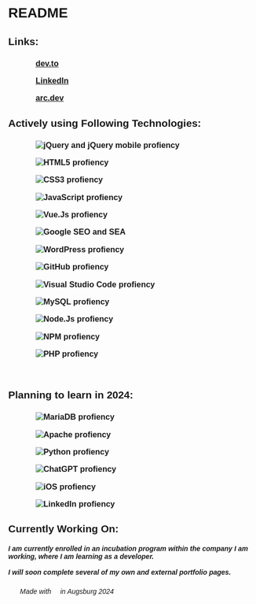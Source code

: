 <!DOCTYPE html>
<html lang="en">

<head>
    <meta charset="UTF-8">
    <meta name="viewport" content="width=device-width, initial-scale=1.0">
    <link rel="preconnect" href="https://fonts.googleapis.com">
    <link rel="preconnect" href="https://fonts.gstatic.com" crossorigin>
    <link href="https://fonts.googleapis.com/css2?family=Montserrat:wght@200;300&display=swap" rel="stylesheet">
    <link rel="stylesheet" href="orotibor/style/style.css">
</head>

<body style="font-family: 'Montserrat', sans-serif;">
    <h1>README</h1>
    <h2>Links:</h2>
    <h3>
        <ul class="content">
            <ul class="link"><a href="https://dev.to/orotibor" class="Links">dev.to</a></ul>
            <ul class="link"><a href="https://www.linkedin.com/in/orotibor/" class="Links">LinkedIn</a></ul>
            <ul class="link"><a href="https://arc.dev/@tibororosz">arc.dev</a></ul>
        </ul>
    </h3>
    <h2>Actively using Following Technologies:</h2>
    <h3>
        <ul class="prof">
            <ul class="profiency"><img
                    src="https://img.shields.io/badge/jquery-%230769AD.svg?style=for-the-badge&logo=jquery&logoColor=white"
                    alt="jQuery and jQuery mobile profiency"></ul>
            <ul class="profiency"><img
                    src="https://img.shields.io/badge/html5-%23E34F26.svg?style=for-the-badge&logo=html5&logoColor=white"
                    alt="HTML5 profiency"></ul>
            <ul class="profiency"><img
                    src="https://img.shields.io/badge/css3-%231572B6.svg?style=for-the-badge&logo=css3&logoColor=white"
                    alt="CSS3 profiency"></ul>
            <ul class="profiency"><img
                    src="https://img.shields.io/badge/javascript-%23323330.svg?style=for-the-badge&logo=javascript&logoColor=%23F7DF1E"
                    alt="JavaScript profiency"></ul>
            <ul class="profiency"><img
                    src="https://img.shields.io/badge/vuejs-%2335495e.svg?style=for-the-badge&logo=vuedotjs&logoColor=%234FC08D"
                    alt="Vue.Js profiency"></ul>
            <ul class="profiency"><img
                    src="https://img.shields.io/badge/google-4285F4?style=for-the-badge&logo=google&logoColor=white"
                    alt="Google SEO and SEA"></ul>
            <ul class="profiency"><img
                    src="https://img.shields.io/badge/WordPress-%23117AC9.svg?style=for-the-badge&logo=WordPress&logoColor=white"
                    alt="WordPress profiency"></ul>
            <ul class="profiency"><img
                    src="https://img.shields.io/badge/github-%23121011.svg?style=for-the-badge&logo=github&logoColor=white"
                    alt="GitHub profiency"></ul>
            <ul class="profiency"><img
                    src="https://img.shields.io/badge/Visual%20Studio%20Code-0078d7.svg?style=for-the-badge&logo=visual-studio-code&logoColor=white"
                    alt="Visual Studio Code profiency"></ul>
            <ul class="profiency"><img
                    src="https://img.shields.io/badge/mysql-%2300f.svg?style=for-the-badge&logo=mysql&logoColor=white"
                    alt="MySQL profiency"></ul>
            <ul class="profiency"><img
                    src="https://img.shields.io/badge/node.js-6DA55F?style=for-the-badge&logo=node.js&logoColor=white"
                    alt="Node.Js profiency"></ul>
            <ul class="profiency"><img
                    src="https://img.shields.io/badge/NPM-%23CB3837.svg?style=for-the-badge&logo=npm&logoColor=white"
                    alt="NPM profiency"></ul>
            <ul class="profiency"><img
                    src="https://img.shields.io/badge/php-%23777BB4.svg?style=for-the-badge&logo=php&logoColor=white"
                    alt="PHP profiency"></ul>
            <ul class="profiency"><img src="" alt=""></ul>
            <ul class="profiency"><img src="" alt=""></ul>
        </ul>
    </h3>
    <h2>Planning to learn in 2024:</h2>
    <h3>
        <ul class="prof">
            <ul class="profiency"><img
                    src="https://img.shields.io/badge/MariaDB-003545?style=for-the-badge&logo=mariadb&logoColor=white"
                    alt="MariaDB profiency"></ul>
            <ul class="profiency"><img
                    src="https://img.shields.io/badge/apache-%23D42029.svg?style=for-the-badge&logo=apache&logoColor=white"
                    alt="Apache profiency"></ul>
            <ul class="profiency"><img
                    src="https://img.shields.io/badge/python-3670A0?style=for-the-badge&logo=python&logoColor=ffdd54"
                    alt="Python profiency"></ul>
            <ul class="profiency"><img
                    src="https://img.shields.io/badge/chatGPT-74aa9c?style=for-the-badge&logo=openai&logoColor=white"
                    alt="ChatGPT profiency"></ul>
            <ul class="profiency"><img
                    src="https://img.shields.io/badge/iOS-000000?style=for-the-badge&logo=ios&logoColor=white"
                    alt="iOS profiency"></ul>
            <ul class="profiency"><img
                    src="https://img.shields.io/badge/linkedin-%230077B5.svg?style=for-the-badge&logo=linkedin&logoColor=white"
                    alt="LinkedIn profiency"></ul>
        </ul>
    </h3>
    <h2>Currently Working On:</h2>
    <h5>I am currently enrolled in an incubation program within the company I am working, where I am learning as a
        developer. <br> <br> I will soon complete several of my own and external portfolio pages.</h6>
        <h6>
            <ul>Made with &#x1F493 in Augsburg 2024</ul>
        </h6>

</body>

</html>
